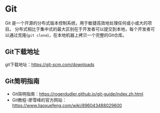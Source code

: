 # Git

Git 是一个开源的分布式版本控制系统，用于敏捷高效地处理任何或小或大的项目。
分布式相比于集中式的最大区别在于开发者可以提交到本地，每个开发者可以通过克隆(`git clone`)，在本地机器上拷贝一个完整的Git仓库。

## Git下载地址

git下载地址：<https://git-scm.com/downloads>

## Git简明指南

- Git简明指南：<https://rogerdudler.github.io/git-guide/index.zh.html>
- Git教程-廖雪峰的官方网站：<https://www.liaoxuefeng.com/wiki/896043488029600>
